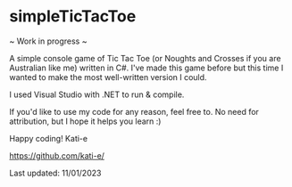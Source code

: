 # simpleTicTacToe

~ Work in progress ~

A simple console game of Tic Tac Toe (or Noughts and Crosses if you are Australian like me) written in C#. I've made this game before but this time I wanted to make the most well-written version I could.

I used Visual Studio with .NET to run & compile.

If you'd like to use my code for any reason, feel free to. No need for attribution, but I hope it helps you learn :)

Happy coding! 
Kati-e

https://github.com/kati-e/

Last updated: 11/01/2023
